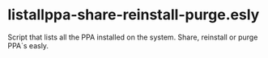 # listallppa-share-reinstall-purge.esly
Script that lists all the PPA installed on the system. Share, reinstall or purge PPA`s easly.
